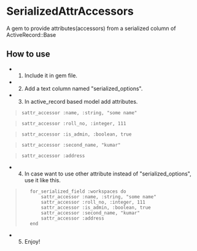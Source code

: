 SerializedAttrAccessors
=======================
A gem to provide attributes(accessors) from a serialized column of ActiveRecord::Base

How to use
----------
* 1. Include it in gem file.
* 2. Add a text column named "serialized_options".
* 3. In active_record based model add attributes.
    
>    `sattr_accessor :name, :string, "some name"`

>    `sattr_accessor :roll_no, :integer, 111`

>    `sattr_accessor :is_admin, :boolean, true`

>    `sattr_accessor :second_name, "kumar"`

>    `sattr_accessor :address`

* 4. In case want to use other attribute instead of "serialized_options", use it like this.

>        for_serialized_field :workspaces do
>            sattr_accessor :name, :string, "some name"
>            sattr_accessor :roll_no, :integer, 111
>            sattr_accessor :is_admin, :boolean, true
>            sattr_accessor :second_name, "kumar"
>            sattr_accessor :address
>        end

* 5. Enjoy!

